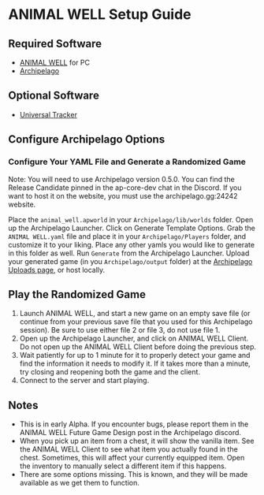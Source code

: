 # ANIMAL WELL Setup Guide

## Required Software
- [ANIMAL WELL](https://www.animalwell.net/) for PC
- [Archipelago](https://github.com/ArchipelagoMW/Archipelago/releases/latest)

## Optional Software
- [Universal Tracker](https://github.com/FarisTheAncient/Archipelago/releases/latest)

## Configure Archipelago Options

### Configure Your YAML File and Generate a Randomized Game
Note: You will need to use Archipelago version 0.5.0. You can find the Release Candidate pinned in the ap-core-dev chat in the Discord. If you want to host it on the website, you must use the archipelago.gg:24242 website.

Place the `animal_well.apworld` in your `Archipelago/lib/worlds` folder.
Open up the Archipelago Launcher.
Click on Generate Template Options.
Grab the `ANIMAL WELL.yaml` file and place it in your `Archipelago/Players` folder, and customize it to your liking.
Place any other yamls you would like to generate in this folder as well.
Run `Generate` from the Archipelago Launcher.
Upload your generated game (in you `Archipelago/output` folder) at the [Archipelago Uploads page](https://archipelago.gg/uploads), or host locally.

## Play the Randomized Game
1. Launch ANIMAL WELL, and start a new game on an empty save file (or continue from your previous save file that you used for this Archipelago session). Be sure to use either file 2 or file 3, do not use file 1.
2. Open up the Archipelago Launcher, and click on ANIMAL WELL Client. Do not open up the ANIMAL WELL Client before doing the previous step.
3. Wait patiently for up to 1 minute for it to properly detect your game and find the information it needs to modify it. If it takes more than a minute, try closing and reopening both the game and the client.
4. Connect to the server and start playing.

## Notes
- This is in early Alpha. If you encounter bugs, please report them in the ANIMAL WELL Future Game Design post in the Archipelago discord.
- When you pick up an item from a chest, it will show the vanilla item. See the ANIMAL WELL Client to see what item you actually found in the chest. Sometimes, this will affect your currently equipped item. Open the inventory to manually select a different item if this happens.
- There are some options missing. This is known, and they will be made available as we get them to function.
